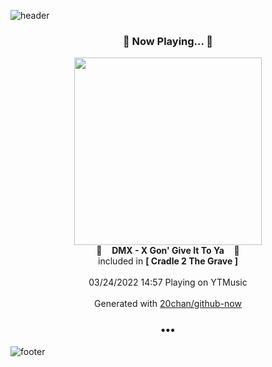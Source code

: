 ![header](https://capsule-render.vercel.app/api?type=wave&height=170&section=header&text=Hi.%20I'm%20SHIFT&fontColor=090707&fontAlignX=45&fontAlignY=65&fontSize=100)

<h3 align="center">🎵 Now Playing... 🎵</h3>
<p align="center">
  <a href="https://music.youtube.com/watch?v=_FHGghEs1Ts">
    <img width="300" src="https://lh3.googleusercontent.com/SvRfDMspgic-mdSZ3oySdZ8EVzGOURS_zquTnli4qlSxoKp3sVqh0dCf35FdGdXqWLtO36JmmhSgka1uhA">
  </a>
  <br>
  🎵&nbsp&nbsp&nbsp <b>DMX - X Gon' Give It To Ya</b> &nbsp&nbsp&nbsp🎵
  <br>
  included in <b>[ Cradle 2 The Grave ]</b>
  
  <br />
  <br />
  03/24/2022 14:57 Playing on YTMusic
  <br />
  <br />
  Generated with <a href="https://github.com/20chan/github-now">20chan/github-now</a>
</p>

<h3 align="center">•••</h3>

![footer](https://capsule-render.vercel.app/api?type=wave&height=150&section=footer)
